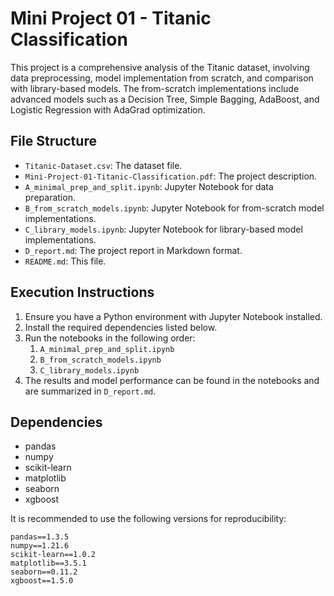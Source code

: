 # Mini Project 01 - Titanic Classification

This project is a comprehensive analysis of the Titanic dataset, involving data preprocessing, model implementation from scratch, and comparison with library-based models. The from-scratch implementations include advanced models such as a Decision Tree, Simple Bagging, AdaBoost, and Logistic Regression with AdaGrad optimization.

## File Structure

- `Titanic-Dataset.csv`: The dataset file.
- `Mini-Project-01-Titanic-Classification.pdf`: The project description.
- `A_minimal_prep_and_split.ipynb`: Jupyter Notebook for data preparation.
- `B_from_scratch_models.ipynb`: Jupyter Notebook for from-scratch model implementations.
- `C_library_models.ipynb`: Jupyter Notebook for library-based model implementations.
- `D_report.md`: The project report in Markdown format.
- `README.md`: This file.

## Execution Instructions

1.  Ensure you have a Python environment with Jupyter Notebook installed.
2.  Install the required dependencies listed below.
3.  Run the notebooks in the following order:
    1.  `A_minimal_prep_and_split.ipynb`
    2.  `B_from_scratch_models.ipynb`
    3.  `C_library_models.ipynb`
4.  The results and model performance can be found in the notebooks and are summarized in `D_report.md`.

## Dependencies

- pandas
- numpy
- scikit-learn
- matplotlib
- seaborn
- xgboost

It is recommended to use the following versions for reproducibility:

```
pandas==1.3.5
numpy==1.21.6
scikit-learn==1.0.2
matplotlib==3.5.1
seaborn==0.11.2
xgboost==1.5.0
```
